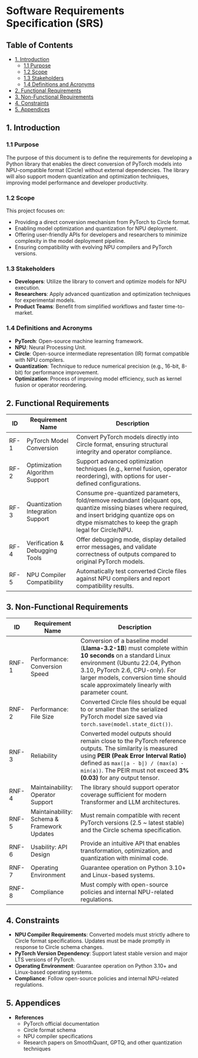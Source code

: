 # Software Requirements Specification (SRS)

## Table of Contents

- [1. Introduction](#1-introduction)
  - [1.1 Purpose](#11-purpose)
  - [1.2 Scope](#12-scope)
  - [1.3 Stakeholders](#13-stakeholders)
  - [1.4 Definitions and Acronyms](#14-definitions-and-acronyms)
- [2. Functional Requirements](#2-functional-requirements)
- [3. Non-Functional Requirements](#3-non-functional-requirements)
- [4. Constraints](#4-constraints)
- [5. Appendices](#5-appendices)

## 1. Introduction

### 1.1 Purpose

The purpose of this document is to define the requirements for developing a Python library that enables the direct conversion of PyTorch models into NPU-compatible format (Circle) without external dependencies. The library will also support modern quantization and optimization techniques, improving model performance and developer productivity.

### 1.2 Scope

This project focuses on:

- Providing a direct conversion mechanism from PyTorch to Circle format.
- Enabling model optimization and quantization for NPU deployment.
- Offering user-friendly APIs for developers and researchers to minimize complexity in the model deployment pipeline.
- Ensuring compatibility with evolving NPU compilers and PyTorch versions.

### 1.3 Stakeholders

- **Developers**: Utilize the library to convert and optimize models for NPU execution.
- **Researchers**: Apply advanced quantization and optimization techniques for experimental models.
- **Product Teams**: Benefit from simplified workflows and faster time-to-market.

### 1.4 Definitions and Acronyms

- **PyTorch**: Open-source machine learning framework.
- **NPU**: Neural Processing Unit.
- **Circle**: Open-source intermediate representation (IR) format compatible with NPU compilers.
- **Quantization**: Technique to reduce numerical precision (e.g., 16-bit, 8-bit) for performance improvement.
- **Optimization**: Process of improving model efficiency, such as kernel fusion or operator reordering.


## 2. Functional Requirements

| ID    | Requirement Name                 | Description |
|-------|----------------------------------|-------------|
| RF-1  | PyTorch Model Conversion         | Convert PyTorch models directly into Circle format, ensuring structural integrity and operator compliance. |
| RF-2  | Optimization Algorithm Support   | Support advanced optimization techniques (e.g., kernel fusion, operator reordering), with options for user-defined configurations. |
| RF-3  | Quantization Integration Support | Consume pre-quantized parameters, fold/remove redundant (de)quant ops, quantize missing biases where required, and insert bridging quantize ops on dtype mismatches to keep the graph legal for Circle/NPU. |
| RF-4  | Verification & Debugging Tools   | Offer debugging mode, display detailed error messages, and validate correctness of outputs compared to original PyTorch models. |
| RF-5  | NPU Compiler Compatibility       | Automatically test converted Circle files against NPU compilers and report compatibility results. |


## 3. Non-Functional Requirements

| ID     | Requirement Name               | Description |
|--------|--------------------------------|-------------|
| RNF-1  | Performance: Conversion Speed  | Conversion of a baseline model (**Llama-3.2-1B**) must complete within **10 seconds** on a standard Linux environment (Ubuntu 22.04, Python 3.10, PyTorch 2.6, CPU-only). For larger models, conversion time should scale approximately linearly with parameter count. |
| RNF-2  | Performance: File Size         | Converted Circle files should be equal to or smaller than the serialized PyTorch model size saved via `torch.save(model.state_dict())`. |
| RNF-3  | Reliability                    | Converted model outputs should remain close to the PyTorch reference outputs. The similarity is measured using **PEIR (Peak Error Interval Ratio)** defined as `max(\|a - b\|) / (max(a) - min(a))`. The PEIR must not exceed **3% (0.03)** for any output tensor. |
| RNF-4  | Maintainability: Operator Support | The library should support operator coverage sufficient for modern Transformer and LLM architectures. |
| RNF-5  | Maintainability: Schema & Framework Updates | Must remain compatible with recent PyTorch versions (2.5 ~ latest stable) and the Circle schema specification. |
| RNF-6  | Usability: API Design          | Provide an intuitive API that enables transformation, optimization, and quantization with minimal code. |
| RNF-7  | Operating Environment          | Guarantee operation on Python 3.10+ and Linux-based systems. |
| RNF-8  | Compliance                     | Must comply with open-source policies and internal NPU-related regulations. |


## 4. Constraints

- **NPU Compiler Requirements**: Converted models must strictly adhere to Circle format specifications. Updates must be made promptly in response to Circle schema changes.  
- **PyTorch Version Dependency**: Support latest stable version and major LTS versions of PyTorch.  
- **Operating Environment**: Guarantee operation on Python 3.10+ and Linux-based operating systems.  
- **Compliance**: Follow open-source policies and internal NPU-related regulations.  


## 5. Appendices

- **References**
  - PyTorch official documentation
  - Circle format schema
  - NPU compiler specifications
  - Research papers on SmoothQuant, GPTQ, and other quantization techniques
